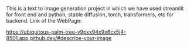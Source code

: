 This is a text to image generation project in which we have used streamlit for front end and python, stable diffusion, torch, transformers, etc for backend.
Link of the WebPage:

https://ubiquitous-palm-tree-v9pxx94x9x6cx5j4-8501.app.github.dev/#describe-your-image
